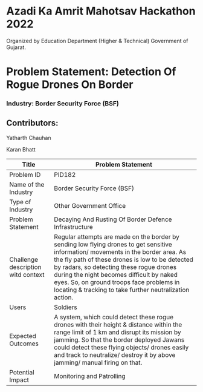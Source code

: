 # Azadi Ka Amrit Mahotsav Hackathon 2022
Organized by Education Department (Higher & Technical)
Government of Gujarat.


# Problem Statement: Detection Of Rogue Drones On Border
### Industry: Border Security Force (BSF)


## Contributors:

Yatharth Chauhan

Karan Bhatt



| Title                                   | Problem Statement                              |
| -----------                             | ---------------------------------------------- |
| Problem ID                              | PID182                                         |
| Name of the Industry	                  | Border Security Force (BSF)                    |
| Type of Industry                        | Other Government Office                        |
| Problem Statement	                      | Decaying And Rusting Of Border Defence Infrastructure |
| Challenge description witd context      | Regular attempts are made on the border by sending low flying drones to get sensitive information/ movements in the border area. As the fly path of these drones is low to be detected by radars, so detecting these rogue drones during the night becomes difficult by naked eyes. So, on ground troops face problems in locating & tracking to take further neutralization action. |
| Users                                   | Soldiers |
| Expected Outcomes                       | A system, which could detect these rogue drones with their height & distance within the range limit of 1 km and disrupt its mission by jamming. So that the border deployed Jawans could detect these flying objects/ drones easily and track to neutralize/ destroy it by above jamming/ manual firing on that. |
| Potential Impact                        | Monitoring and Patrolling  |
